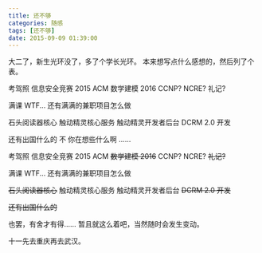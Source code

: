 ```yaml
---
title: 还不够
categories: 随感
tags: [还不够]
date: 2015-09-09 01:39:00
---
```


大二了，新生光环没了，多了个学长光环。
本来想写点什么感想的，然后列了个表。

考驾照
信息安全竞赛 2015
ACM
数学建模 2016
CCNP?
NCRE?
礼记?

满课 WTF...
还有满满的兼职项目怎么做

石头阅读器核心
触动精灵核心服务
触动精灵开发者后台
DCRM 2.0 开发

还有出国什么的
不 你在想些什么啊
……

考驾照
信息安全竞赛 2015
ACM
<del>数学建模 2016</del>
CCNP?
NCRE?
<del>礼记?</del>

满课 WTF...
还有满满的兼职项目怎么做

<del>石头阅读器核心</del>
触动精灵核心服务
触动精灵开发者后台
<del>DCRM 2.0 开发</del>

<del>还有出国什么的</del>

也罢，有舍才有得……
暂且就这么着吧，当然随时会发生变动。

十一先去重庆再去武汉。